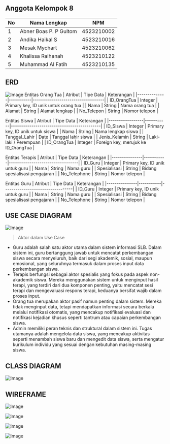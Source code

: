 ## Anggota Kelompok 8

| No | Nama Lengkap                 | NPM         |
|----|------------------------------|-------------|
| 1  | Abner Boas P. P Gultom       | 4523210002  |
| 2  | Andika Haikal S              | 4523210016  |
| 3  | Mesak Mychart                | 4523210062  |
| 4  | Khalissa Raihanah            | 4523210122  |
| 5  | Muhammad Al Fatih            | 4523210135  |

## ERD
![Image](https://github.com/user-attachments/assets/fb11f947-95e5-46ee-85b3-f481758bf6fb)
Entitas Orang Tua
| Atribut      | Tipe Data | Keterangan                        |
|--------------|-----------|-----------------------------------|
| ID_OrangTua  | Integer   | Primary key, ID unik untuk orang tua |
| Nama         | String    | Nama orang tua                    |
| Alamat       | String    | Alamat lengkap                    |
| No_Telepon   | String    | Nomor telepon                     |

Entitas Siswa
| Atribut         | Tipe Data | Keterangan                                 |
|-----------------|-----------|--------------------------------------------|
| ID_Siswa        | Integer   | Primary key, ID unik untuk siswa           |
| Nama            | String    | Nama lengkap siswa                         |
| Tanggal_Lahir   | Date      | Tanggal lahir siswa                        |
| Jenis_Kelamin   | String    | Laki-laki / Perempuan                      |
| ID_OrangTua     | Integer   | Foreign key, merujuk ke ID_OrangTua       |

Entitas Terapis
| Atribut       | Tipe Data | Keterangan                       |
|---------------|-----------|----------------------------------|
| ID_Guru       | Integer   | Primary key, ID unik untuk guru  |
| Nama          | String    | Nama guru                        |
| Spesialisasi  | String    | Bidang spesialisasi pengajaran   |
| No_Telephone  | String    | Nomor telepon                    |

Entitas Guru
| Atribut       | Tipe Data | Keterangan                       |
|---------------|-----------|----------------------------------|
| ID_Guru       | Integer   | Primary key, ID unik untuk guru  |
| Nama          | String    | Nama guru                        |
| Spesialisasi  | String    | Bidang spesialisasi pengajaran   |
| No_Telephone  | String    | Nomor telepon                    |

 

## USE CASE DIAGRAM
![Image](https://github.com/user-attachments/assets/ffba0582-bf96-4615-8729-add41cd9409d)
>Aktor dalam Use Case
- Guru adalah salah satu aktor utama dalam sistem informasi SLB. Dalam sistem ini, guru
bertanggung jawab untuk mencatat perkembangan siswa secara menyeluruh, baik dari segi
akademik, sosial, maupun emosional, yang seluruhnya termasuk dalam proses input data
perkembangan siswa.
- Terapis berfungsi sebagai aktor spesialis yang fokus pada aspek non-akademik siswa. Mereka
menggunakan sistem untuk menginput hasil terapi, yang terdiri dari dua komponen penting, yaitu
mencatat sesi terapi dan mengevaluasi respons terapi, keduanya bersifat wajib dalam proses input.
- Orang tua merupakan aktor pasif namun penting dalam sistem. Mereka tidak menginput data,
tetapi mendapatkan informasi secara berkala melalui notifikasi otomatis, yang mencakup
notifikasi evaluasi dan notifikasi kejadian khusus seperti tantrum atau capaian perkembangan
siswa.
- Admin memiliki peran teknis dan struktural dalam sistem ini. Tugas utamanya adalah mengelola
data siswa, yang mencakup aktivitas seperti menambah siswa baru dan mengedit data siswa, serta
mengatur kurikulum individu yang sesuai dengan kebutuhan masing-masing siswa.

## CLASS DIAGRAM
![Image](https://github.com/user-attachments/assets/e54c6e1b-adc3-4bd1-b0ea-0d9541356bab)

## WIREFRAME
![Image](https://github.com/user-attachments/assets/89f0436a-9018-41ed-ba75-00481f1037b4)

![Image](https://github.com/user-attachments/assets/0c489851-67c3-497b-8909-f05ed0752390)

![Image](https://github.com/user-attachments/assets/19b8122b-d371-4411-a2f1-212387053d15)

![Image](https://github.com/user-attachments/assets/ff0aada2-af47-484e-9cca-bedd7784c733)
